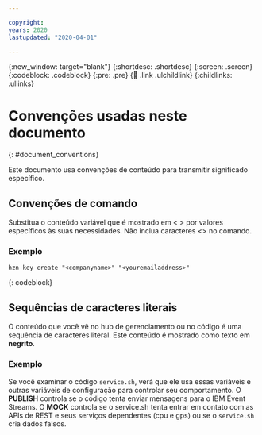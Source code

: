 ```yaml
---

copyright:
years: 2020
lastupdated: "2020-04-01"

---
```


{:new_window: target="blank"}
{:shortdesc: .shortdesc}
{:screen: .screen}
{:codeblock: .codeblock}
{:pre: .pre}
{:child: .link .ulchildlink}
{:childlinks: .ullinks}

# Convenções usadas neste documento
{: #document_conventions}

Este documento usa convenções de conteúdo para transmitir significado específico.  

## Convenções de comando

Substitua o conteúdo variável que é mostrado em < > por valores específicos às suas necessidades. Não inclua caracteres <> no comando.

### Exemplo

  ```
  hzn key create "<companyname>" "<youremailaddress>"
  ```
  {: codeblock}
   
## Sequências de caracteres literais

O conteúdo que você vê no hub de gerenciamento ou no código é uma sequência de caracteres literal. Este conteúdo é mostrado como texto em **negrito**.
   
 ### Exemplo
   
 Se você examinar o código `service.sh`, verá que ele usa essas variáveis e outras variáveis de configuração para controlar seu comportamento. O **PUBLISH** controla se o código tenta enviar mensagens para o IBM Event Streams. O **MOCK** controla se o service.sh tenta entrar em contato com as APIs de REST e seus serviços dependentes (cpu e gps) ou se o `service.sh` cria dados falsos.
  
